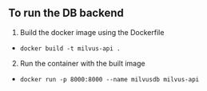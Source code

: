 ## To run the DB backend

1) Build the docker image using the Dockerfile

- `docker build -t milvus-api .`

2) Run the container with the built image

- `docker run -p 8000:8000 --name milvusdb milvus-api`